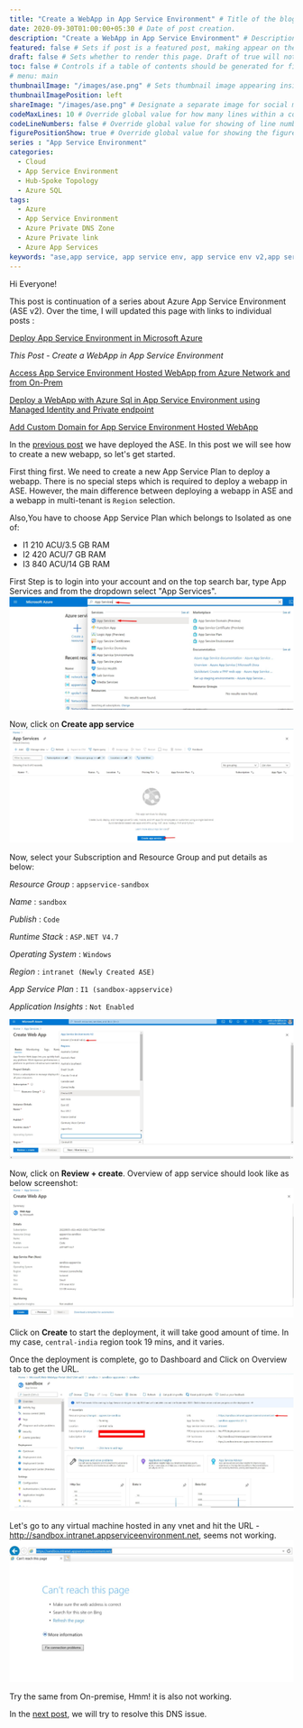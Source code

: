```yaml
---
title: "Create a WebApp in App Service Environment" # Title of the blog post.
date: 2020-09-30T01:00:00+05:30 # Date of post creation.
description: "Create a WebApp in App Service Environment" # Description used for search engine.
featured: false # Sets if post is a featured post, making appear on the home page side bar.
draft: false # Sets whether to render this page. Draft of true will not be rendered.
toc: false # Controls if a table of contents should be generated for first-level links automatically.
# menu: main
thumbnailImage: "/images/ase.png" # Sets thumbnail image appearing inside card on homepage.
thumbnailImagePosition: left
shareImage: "/images/ase.png" # Designate a separate image for social media sharing.
codeMaxLines: 10 # Override global value for how many lines within a code block before auto-collapsing.
codeLineNumbers: false # Override global value for showing of line numbers within code block.
figurePositionShow: true # Override global value for showing the figure label.
series : "App Service Environment"
categories:
  - Cloud
  - App Service Environment
  - Hub-Spoke Topology
  - Azure SQL
tags:
  - Azure
  - App Service Environment
  - Azure Private DNS Zone
  - Azure Private link
  - Azure App Services
keywords: "ase,app service, app service env, app service env v2,app service environment,app service environment v2,deploy application in app service environment,app service environment and private link, ase in hub spoke,hub spoke,hub spoke network,hub spoke network topology,azure hub spoke,azure hub spoke network,azure hub spoke network topology,app service environment and private endpoint,azure sql, azure sql and private endpoint,azure private dns zone, resolve azure internal DNS from your on prem,hub spoke dns forwarder,dns forwarder in hub spoke,dns forwarder in hub spoke network topology,dns forwarder"
---
```


Hi Everyone!

This post is continuation of a series about Azure App Service Environment (ASE v2). Over the time, I will updated this page with links to individual posts :  

[Deploy App Service Environment in Microsoft Azure](/post/deploy-app-service-environment-v2-in-microsoft-azure)

_This Post - Create a WebApp in App Service Environment_

[Access App Service Environment Hosted WebApp from Azure Network and from On-Prem](/post/access-app-service-environment-hosted-webapp-from-azure-network-and-from-on-prem)

[Deploy a WebApp with Azure Sql in App Service Environment using Managed Identity and Private endpoint](/post/deploy-a-webapp-with-azure-sql-in-app-service-environment-using-managed-identity-and-private-endpoint)

[Add Custom Domain for App Service Environment Hosted WebApp](/post/add-custom-domain-for-app-service-environment-hosted-webapp)

In the [previous post](/post/deploy-app-service-environment-v2-in-microsoft-azure) we have deployed the ASE. In this post we will see how to create a new webapp, so let's get started. 

First thing first. We need to create a new App Service Plan to deploy a webapp. There is no special steps which is required to deploy a webapp in ASE. However, the main difference between deploying a webapp in ASE and a webapp in multi-tenant is `Region` selection. 

Also,You have to choose App Service Plan which belongs to Isolated as one of:
 - I1 210 ACU/3.5 GB RAM 
 - I2 420 ACU/7 GB RAM
 - I3 840 ACU/14 GB RAM

First Step is to login into your account and on the top search bar, type App Services and from the dropdown select "App Services".
![Select App Services](/images/ase/Select_AS.jpg)

Now, click on __Create app service__
![Create App Service](/images/ase/Create_AS.jpg)

Now, select your Subscription and Resource Group and put details as below: 

_Resource Group_ : `appservice-sandbox`

_Name_ : `sandbox`

_Publish_ : `Code`

_Runtime Stack_ : `ASP.NET V4.7`

_Operating System_ : `Windows`

_Region_ : `intranet (Newly Created ASE)`

_App Service Plan_ : `I1 (sandbox-appservice)`

_Application Insights_ : `Not Enabled`

![Create App Service](/images/ase/Create_AS_Basic.jpg)


Now, click on __Review + create__. Overview of app service should look like as below screenshot:
![Overview App Service](/images/ase/AS_Overview.jpg)

Click on __Create__ to start the deployment, it will take good amount of time. In my case, `central-india` region took 19 mins, and it varies.

Once the deployment is complete, go to Dashboard and Click on Overview tab to get the URL.
![App Service Details](/images/ase/AS_Dashboard.jpg)

Let's go to any virtual machine hosted in any vnet and hit the URL - http://sandbox.intranet.appserviceenvironment.net, seems not working.
![Unable to resolve DNS](/images/ase/unable_webapp.jpg)

Try the same from On-premise, Hmm! it is also not working. 

In the [next post](/post/access-app-service-environment-hosted-webapp-from-azure-network-and-from-on-prem), we will try to resolve this DNS issue.


